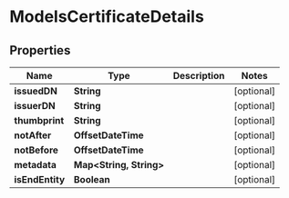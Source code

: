 

# ModelsCertificateDetails


## Properties

| Name | Type | Description | Notes |
|------------ | ------------- | ------------- | -------------|
|**issuedDN** | **String** |  |  [optional] |
|**issuerDN** | **String** |  |  [optional] |
|**thumbprint** | **String** |  |  [optional] |
|**notAfter** | **OffsetDateTime** |  |  [optional] |
|**notBefore** | **OffsetDateTime** |  |  [optional] |
|**metadata** | **Map&lt;String, String&gt;** |  |  [optional] |
|**isEndEntity** | **Boolean** |  |  [optional] |



